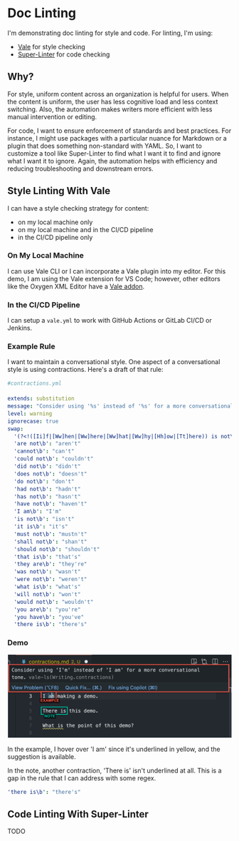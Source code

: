 # Doc Linting

I'm demonstrating doc linting for style and code. For linting, I'm using:

- [Vale](https://vale.sh) for style checking
- [Super-Linter](https://github.com/marketplace/actions/super-linter) for code checking

## Why?

For style, uniform content across an organization is helpful for users. When the content is uniform, the user has less cognitive load and less context switching. Also, the automation makes writers more efficient with less manual intervention or editing.

For code, I want to ensure enforcement of standards and best practices. For instance, I might use packages with a particular nuance for Markdown or a plugin that does something non-standard with YAML. So, I want to customize a tool like Super-Linter to find what I want it to find and ignore what I want it to ignore. Again, the automation helps with efficiency and reducing troubleshooting and downstream errors.

## Style Linting With Vale

I can have a style checking strategy for content:

- on my local machine only
- on my local machine and in the CI/CD pipeline
- in the CI/CD pipeline only

### On My Local Machine

I can use Vale CLI or I can incorporate a Vale plugin into my editor. For this demo, I am using the Vale extension for VS Code; however, other editors like the Oxygen XML Editor have a [Vale addon](https://www.oxygenxml.com/addons/com.oxygenxml.vale.plugin.html).

### In the CI/CD Pipeline

I can setup a `vale.yml` to work with GitHub Actions or GitLab CI/CD or Jenkins.

### Example Rule

I want to maintain a conversational style. One aspect of a conversational style is using contractions. Here's a draft of that rule:

```yaml
#contractions.yml

extends: substitution
message: "Consider using '%s' instead of '%s' for a more conversational tone."
level: warning
ignorecase: true
swap:
  '(?<!([Ii]f|[Ww]hen|[Ww]here|[Ww]hat|[Ww]hy|[Hh]ow|[Tt]here)) is not\b': "'s not"
  'are not\b': "aren't"
  'cannot\b': "can't"
  'could not\b': "couldn't"
  'did not\b': "didn't"
  'does not\b': "doesn't"
  'do not\b': "don't"
  'had not\b': "hadn't"
  'has not\b': "hasn't"
  'have not\b': "haven't"
  'I am\b': "I'm"
  'is not\b': "isn't"
  'it is\b': "it's"
  'must not\b': "mustn't"
  'shall not\b': "shan't"
  'should not\b': "shouldn't"
  'that is\b': "that's"
  'they are\b': "they're"
  'was not\b': "wasn't"
  'were not\b': "weren't"
  'what is\b': "what's"
  'will not\b': "won't"
  'would not\b': "wouldn't"
  'you are\b': "you're"
  'you have\b': "you've"
  'there is\b': "there's"
```

### Demo

![contraction demo](assets/contraction_demo.png)

In the example, I hover over 'I am' since it's underlined in yellow, and the suggestion is available.

In the note, another contraction, 'There is' isn't underlined at all. This is a gap in the rule that I can address with some regex.

```yaml
'there is\b': "there's"
```

## Code Linting With Super-Linter

TODO
